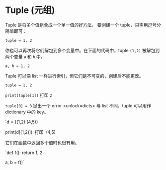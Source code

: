 # Tuple (元组)
Tuple 是将多个值组合成一个单一值的好方法。
要创建一个 tuple，只需用逗号分隔值即可：

`tuple = 1, 2`

你也可以再次将它们解包到多个变量中。在下面的代码中，tuple `(1,2)` 被解包到两个变量 `a` 和 `b` 中。

`a, b = 1, 2`

Tuple 可以像 list 一样进行索引，但它们是不可变的，创建后不能更改。

`tuple = 1, 2`

`print(tuple[1])`
打印 `2`

`tuple[0] = 3`
抛出一个 error
<unlock=dicts>
与 list 不同，tuple 可以用作 dictionary 中的 key。

`d = {(1,2):(4,5)}

print(d[(1,2)])`
`打印` (4,5)</unlock>

它们在函数中返回多个值时也很有用。

`def f():
    return 1, 2

a, b = f()`